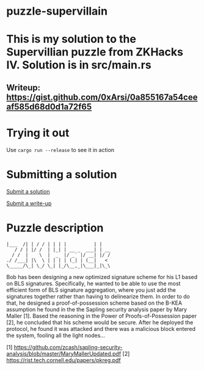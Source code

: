 # puzzle-supervillain

# This is my solution to the Supervillian puzzle from ZKHacks IV. Solution is in src/main.rs

## Writeup: https://gist.github.com/0xArsi/0a855167a54ceeaf585d68d0d1a72f65

Trying it out
=============

Use `cargo run --release` to see it in action

Submitting a solution
=====================

[Submit a solution](https://xng1lsio92y.typeform.com/to/qKny5btM)

[Submit a write-up](https://xng1lsio92y.typeform.com/to/jBCFIpGK)

Puzzle description
==================

    |___  /| | / / | | | |          | |
       / / | |/ /  | |_| | __ _  ___| | __
      / /  |    \  |  _  |/ _` |/ __| |/ /
    ./ /___| |\  \ | | | | (_| | (__|   <
    \_____/\_| \_/ \_| |_/\__,_|\___|_|\_\

Bob has been designing a new optimized signature scheme for his L1 based on BLS signatures. Specifically, he wanted to be able to use the most efficient form of BLS signature aggregation, where you just add the signatures together rather than having to delinearize them. In order to do that, he designed a proof-of-possession scheme based on the B-KEA assumption he found in the the Sapling security analysis paper by Mary Maller [1]. Based the reasoning in the Power of Proofs-of-Possession paper [2], he concluded that his scheme would be secure. After he deployed the protocol, he found it was attacked and there was a malicious block entered the system, fooling all the light nodes...

[1] https://github.com/zcash/sapling-security-analysis/blob/master/MaryMallerUpdated.pdf
[2] https://rist.tech.cornell.edu/papers/pkreg.pdf
